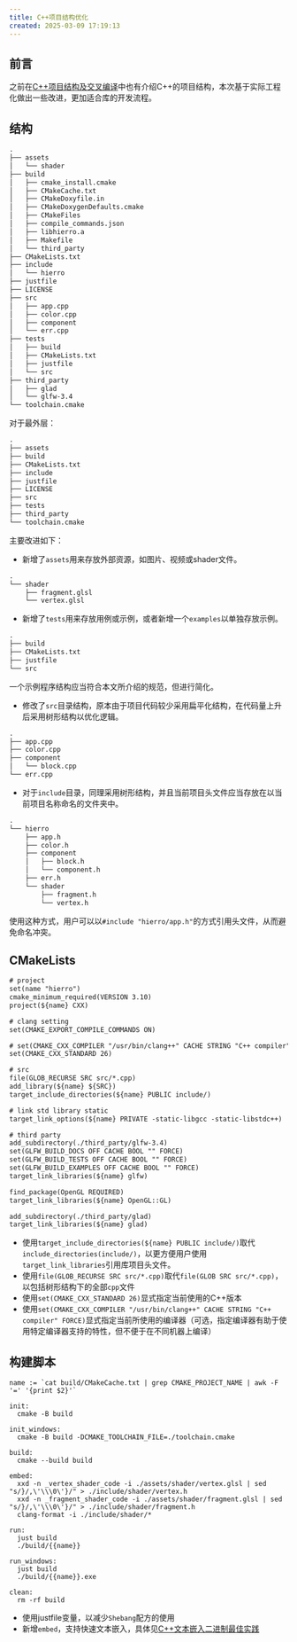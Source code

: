 ```yaml
---
title: C++项目结构优化
created: 2025-03-09 17:19:13
---
```


## 前言

之前在[C++项目结构及交叉编译](https://blog.maruka.top/posts/CS/C++%E9%A1%B9%E7%9B%AE%E7%BB%93%E6%9E%84%E5%8F%8A%E4%BA%A4%E5%8F%89%E7%BC%96%E8%AF%91/)中也有介绍C++的项目结构，本次基于实际工程化做出一些改进，更加适合库的开发流程。

## 结构

```txt
.
├── assets
│   └── shader
├── build
│   ├── cmake_install.cmake
│   ├── CMakeCache.txt
│   ├── CMakeDoxyfile.in
│   ├── CMakeDoxygenDefaults.cmake
│   ├── CMakeFiles
│   ├── compile_commands.json
│   ├── libhierro.a
│   ├── Makefile
│   └── third_party
├── CMakeLists.txt
├── include
│   └── hierro
├── justfile
├── LICENSE
├── src
│   ├── app.cpp
│   ├── color.cpp
│   ├── component
│   └── err.cpp
├── tests
│   ├── build
│   ├── CMakeLists.txt
│   ├── justfile
│   └── src
├── third_party
│   ├── glad
│   └── glfw-3.4
└── toolchain.cmake
```

对于最外层：

```txt
.
├── assets
├── build
├── CMakeLists.txt
├── include
├── justfile
├── LICENSE
├── src
├── tests
├── third_party
└── toolchain.cmake
```

主要改进如下：

- 新增了`assets`用来存放外部资源，如图片、视频或shader文件。

```txt
.
└── shader
    ├── fragment.glsl
    └── vertex.glsl
```

- 新增了`tests`用来存放用例或示例，或者新增一个`examples`以单独存放示例。

```txt
.
├── build
├── CMakeLists.txt
├── justfile
└── src
```

一个示例程序结构应当符合本文所介绍的规范，但进行简化。

- 修改了`src`目录结构，原本由于项目代码较少采用扁平化结构，在代码量上升后采用树形结构以优化逻辑。

```txt
.
├── app.cpp
├── color.cpp
├── component
│   └── block.cpp
└── err.cpp
```

- 对于`include`目录，同理采用树形结构，并且当前项目头文件应当存放在以当前项目名称命名的文件夹中。

```txt
.
└── hierro
    ├── app.h
    ├── color.h
    ├── component
    │   ├── block.h
    │   └── component.h
    ├── err.h
    └── shader
        ├── fragment.h
        └── vertex.h
```

使用这种方式，用户可以以`#include "hierro/app.h"`的方式引用头文件，从而避免命名冲突。

## CMakeLists

```txt
# project
set(name "hierro")
cmake_minimum_required(VERSION 3.10)
project(${name} CXX)

# clang setting
set(CMAKE_EXPORT_COMPILE_COMMANDS ON)

# set(CMAKE_CXX_COMPILER "/usr/bin/clang++" CACHE STRING "C++ compiler" FORCE)
set(CMAKE_CXX_STANDARD 26)

# src
file(GLOB_RECURSE SRC src/*.cpp)
add_library(${name} ${SRC})
target_include_directories(${name} PUBLIC include/)

# link std library static
target_link_options(${name} PRIVATE -static-libgcc -static-libstdc++)

# third party
add_subdirectory(./third_party/glfw-3.4)
set(GLFW_BUILD_DOCS OFF CACHE BOOL "" FORCE)
set(GLFW_BUILD_TESTS OFF CACHE BOOL "" FORCE)
set(GLFW_BUILD_EXAMPLES OFF CACHE BOOL "" FORCE)
target_link_libraries(${name} glfw)

find_package(OpenGL REQUIRED)
target_link_libraries(${name} OpenGL::GL)

add_subdirectory(./third_party/glad)
target_link_libraries(${name} glad)
```

- 使用`target_include_directories(${name} PUBLIC include/)`取代`include_directories(include/)`，以更方便用户使用`target_link_libraries`引用库项目头文件。
- 使用`file(GLOB_RECURSE SRC src/*.cpp)`取代`file(GLOB SRC src/*.cpp)`，以包括树形结构下的全部`cpp`文件
- 使用`set(CMAKE_CXX_STANDARD 26)`显式指定当前使用的C++版本
- 使用`set(CMAKE_CXX_COMPILER "/usr/bin/clang++" CACHE STRING "C++ compiler" FORCE)`显式指定当前所使用的编译器（可选，指定编译器有助于使用特定编译器支持的特性，但不便于在不同机器上编译）

## 构建脚本

```justfile
name := `cat build/CMakeCache.txt | grep CMAKE_PROJECT_NAME | awk -F '=' '{print $2}'`

init:
  cmake -B build

init_windows:
  cmake -B build -DCMAKE_TOOLCHAIN_FILE=./toolchain.cmake

build:
  cmake --build build

embed:
  xxd -n _vertex_shader_code -i ./assets/shader/vertex.glsl | sed "s/}/,\'\\\0\'}/" > ./include/shader/vertex.h
  xxd -n _fragment_shader_code -i ./assets/shader/fragment.glsl | sed "s/}/,\'\\\0\'}/" > ./include/shader/fragment.h
  clang-format -i ./include/shader/*

run:
  just build
  ./build/{{name}}

run_windows:
  just build
  ./build/{{name}}.exe

clean:
  rm -rf build
```

- 使用justfile变量，以减少`Shebang`配方的使用
- 新增`embed`，支持快速文本嵌入，具体见[C++文本嵌入二进制最佳实践](https://blog.maruka.top/posts/CS/C++%E6%96%87%E6%9C%AC%E5%B5%8C%E5%85%A5%E4%BA%8C%E8%BF%9B%E5%88%B6%E6%9C%80%E4%BD%B3%E5%AE%9E%E8%B7%B5/)
